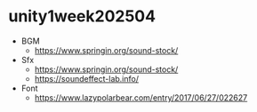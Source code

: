 # unity1week202504

- BGM
    - https://www.springin.org/sound-stock/
- Sfx
    - https://www.springin.org/sound-stock/
    - https://soundeffect-lab.info/
- Font
    - https://www.lazypolarbear.com/entry/2017/06/27/022627